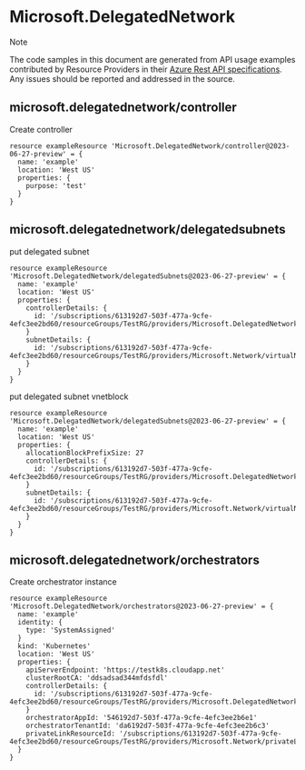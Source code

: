 # Microsoft.DelegatedNetwork
  
> [!NOTE]
> The code samples in this document are generated from API usage examples contributed by Resource Providers in their [Azure Rest API specifications](https://github.com/Azure/azure-rest-api-specs). Any issues should be reported and addressed in the source.


## microsoft.delegatednetwork/controller

Create controller
```bicep
resource exampleResource 'Microsoft.DelegatedNetwork/controller@2023-06-27-preview' = {
  name: 'example'
  location: 'West US'
  properties: {
    purpose: 'test'
  }
}
```

## microsoft.delegatednetwork/delegatedsubnets

put delegated subnet
```bicep
resource exampleResource 'Microsoft.DelegatedNetwork/delegatedSubnets@2023-06-27-preview' = {
  name: 'example'
  location: 'West US'
  properties: {
    controllerDetails: {
      id: '/subscriptions/613192d7-503f-477a-9cfe-4efc3ee2bd60/resourceGroups/TestRG/providers/Microsoft.DelegatedNetwork/controller/dnctestcontroller'
    }
    subnetDetails: {
      id: '/subscriptions/613192d7-503f-477a-9cfe-4efc3ee2bd60/resourceGroups/TestRG/providers/Microsoft.Network/virtualNetworks/testvnet/subnets/testsubnet'
    }
  }
}
```

put delegated subnet vnetblock
```bicep
resource exampleResource 'Microsoft.DelegatedNetwork/delegatedSubnets@2023-06-27-preview' = {
  name: 'example'
  location: 'West US'
  properties: {
    allocationBlockPrefixSize: 27
    controllerDetails: {
      id: '/subscriptions/613192d7-503f-477a-9cfe-4efc3ee2bd60/resourceGroups/TestRG/providers/Microsoft.DelegatedNetwork/controller/dnctestcontroller'
    }
    subnetDetails: {
      id: '/subscriptions/613192d7-503f-477a-9cfe-4efc3ee2bd60/resourceGroups/TestRG/providers/Microsoft.Network/virtualNetworks/testvnet/subnets/testsubnet'
    }
  }
}
```

## microsoft.delegatednetwork/orchestrators

Create orchestrator instance
```bicep
resource exampleResource 'Microsoft.DelegatedNetwork/orchestrators@2023-06-27-preview' = {
  name: 'example'
  identity: {
    type: 'SystemAssigned'
  }
  kind: 'Kubernetes'
  location: 'West US'
  properties: {
    apiServerEndpoint: 'https://testk8s.cloudapp.net'
    clusterRootCA: 'ddsadsad344mfdsfdl'
    controllerDetails: {
      id: '/subscriptions/613192d7-503f-477a-9cfe-4efc3ee2bd60/resourceGroups/TestRG/providers/Microsoft.DelegatedNetwork/controller/testcontroller'
    }
    orchestratorAppId: '546192d7-503f-477a-9cfe-4efc3ee2b6e1'
    orchestratorTenantId: 'da6192d7-503f-477a-9cfe-4efc3ee2b6c3'
    privateLinkResourceId: '/subscriptions/613192d7-503f-477a-9cfe-4efc3ee2bd60/resourceGroups/TestRG/providers/Microsoft.Network/privateLinkServices/plresource1'
  }
}
```
